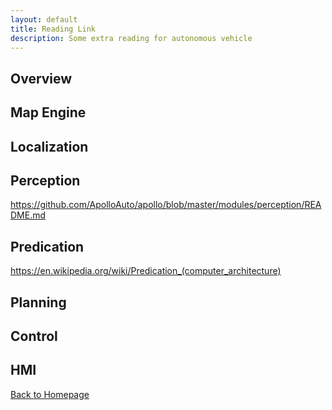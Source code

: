 ```yaml
---
layout: default
title: Reading Link
description: Some extra reading for autonomous vehicle
---
```


## Overview

## Map Engine

## Localization

## Perception
https://github.com/ApolloAuto/apollo/blob/master/modules/perception/README.md

## Predication
https://en.wikipedia.org/wiki/Predication_(computer_architecture)

## Planning

## Control

## HMI

[Back to Homepage](./)


